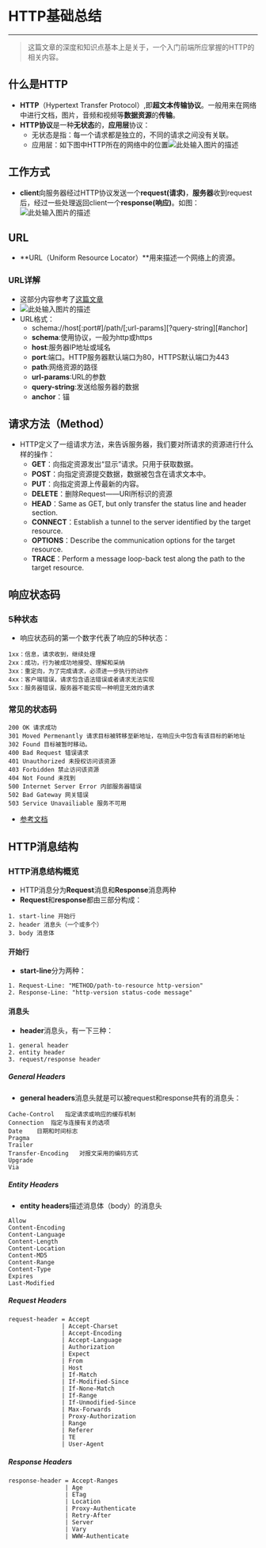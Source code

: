 ﻿# HTTP基础总结

---

> 这篇文章的深度和知识点基本上是关于，一个入门前端所应掌握的HTTP的相关内容。

## **什么是HTTP**
- **HTTP**（Hypertext Transfer Protocol）,即**超文本传输协议**。一般用来在网络中进行文档，图片，音频和视频等**数据资源**的**传输**。
- **HTTP协议**是一种**无状态**的，**应用层**协议：
    - 无状态是指：每一个请求都是独立的，不同的请求之间没有关联。
    - 应用层：如下图中HTTP所在的网络中的位置![此处输入图片的描述][1]

## **工作方式**
- **client**向服务器经过HTTP协议发送一个**request(请求)**，**服务器**收到request后，经过一些处理返回client一个**response(响应)**。如图：![此处输入图片的描述][2]

## **URL**
- **URL（Uniform Resource Locator）**用来描述一个网络上的资源。
### **URL详解**
- 这部分内容参考了[这篇文章][3]
- ![此处输入图片的描述][4]
- URL格式：
    - schema://host[:port#]/path/[;url-params][?query-string][#anchor]
    - **schema**:使用协议，一般为http或https
    - **host**:服务器IP地址或域名
    - **port**:端口。HTTP服务器默认端口为80，HTTPS默认端口为443
    - **path**:网络资源的路径
    - **url-params**:URL的参数
    - **query-string**:发送给服务器的数据
    - **anchor**：锚

## **请求方法（Method）**
- HTTP定义了一组请求方法，来告诉服务器，我们要对所请求的资源进行什么样的操作：
    - **GET**：向指定资源发出“显示”请求。只用于获取数据。
    - **POST**：向指定资源提交数据，数据被包含在请求文本中。
    - **PUT**：向指定资源上传最新的内容。
    - **DELETE**：删除Request——URI所标识的资源
    - **HEAD**：Same as GET, but only transfer the status line and header section.
    - **CONNECT**：Establish a tunnel to the server identified by the target resource.
    - **OPTIONS**：Describe the communication options for the target resource.
    - **TRACE**：Perform a message loop-back test along the path to the target resource.

## **响应状态码**

### **5种状态**
- 响应状态码的第一个数字代表了响应的5种状态：
```
1xx：信息，请求收到，继续处理
2xx：成功，行为被成功地接受、理解和采纳
3xx：重定向，为了完成请求，必须进一步执行的动作
4xx：客户端错误，请求包含语法错误或者请求无法实现
5xx：服务器错误，服务器不能实现一种明显无效的请求
```
### **常见的状态码**
```
200 OK 请求成功
301 Moved Permenantly 请求目标被转移至新地址，在响应头中包含有该目标的新地址
302 Found 目标被暂时移动。
400 Bad Request 错误请求
401 Unauthorized 未授权访问该资源
403 Forbidden 禁止访问该资源
404 Not Found 未找到
500 Internet Server Error 内部服务器错误
502 Bad Gateway 网关错误
503 Service Unavailiable 服务不可用
```
- [参考文档][5]
    
## **HTTP消息结构**
### **HTTP消息结构概览**
- HTTP消息分为**Request**消息和**Response**消息两种
- **Request**和**response**都由三部分构成：
```
1. start-line 开始行
2. header 消息头（一个或多个）
3. body 消息体
```
#### **开始行**
- **start-line**分为两种：
```
1. Request-Line: "METHOD/path-to-resource http-version"
2. Response-Line: "http-version status-code message"
```
#### **消息头**
- **header**消息头，有一下三种：
```
1. general header
2. entity header
3. request/response header
```
##### **General Headers**
- **general headers**消息头就是可以被request和response共有的消息头：
```
Cache-Control   指定请求或响应的缓存机制
Connection  指定与连接有关的选项
Date    日期和时间标志
Pragma  
Trailer
Transfer-Encoding   对报文采用的编码方式
Upgrade
Via
```
##### **Entity Headers**
- **entity headers**描述消息体（body）的消息头
```
Allow                    
Content-Encoding  
Content-Language  
Content-Length    
Content-Location  
Content-MD5       
Content-Range     
Content-Type      
Expires           
Last-Modified
```
##### **Request Headers**
```
request-header = Accept                   
               | Accept-Charset    
               | Accept-Encoding   
               | Accept-Language   
               | Authorization     
               | Expect            
               | From              
               | Host              
               | If-Match          
               | If-Modified-Since 
               | If-None-Match     
               | If-Range          
               | If-Unmodified-Since
               | Max-Forwards       
               | Proxy-Authorization
               | Range              
               | Referer            
               | TE                 
               | User-Agent
```
##### **Response Headers**
```
response-header = Accept-Ranges
                | Age
                | ETag              
                | Location          
                | Proxy-Authenticate
                | Retry-After       
                | Server            
                | Vary              
                | WWW-Authenticate
```

  [1]: http://img.blog.csdn.net/20151103145115996
  [2]: http://img.blog.csdn.net/20151103151532193
  [3]: https://yq.aliyun.com/articles/5892
  [4]: http://img.blog.csdn.net/20151103151235371
  [5]: http://www.opsschool.org/en/latest/http_101.html